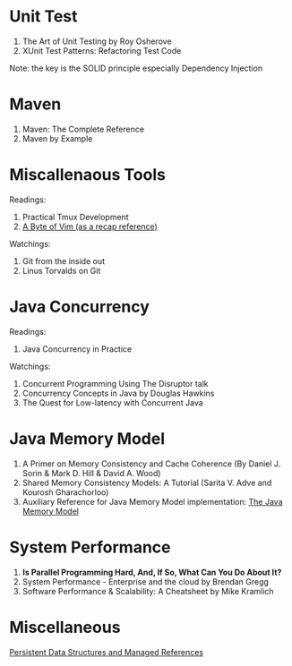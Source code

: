 # Unit Test
1. The Art of Unit Testing by Roy Osherove
2. XUnit Test Patterns: Refactoring Test Code 

Note: the key is the SOLID principle especially Dependency Injection

# Maven
1. Maven: The Complete Reference
2. Maven by Example

# Miscallenaous Tools
Readings:
1. Practical Tmux Development
2. [A Byte of Vim (as a recap reference)](https://vim.swaroopch.com/)

Watchings: 
1. Git from the inside out
2. Linus Torvalds on Git



# Java Concurrency
Readings:
1. Java Concurrency in Practice

Watchings:
1. Concurrent Programming Using The Disruptor talk
2. Concurrency Concepts in Java by Douglas Hawkins
3. The Quest for Low-latency with Concurrent Java

# Java Memory Model
1. A Primer on Memory Consistency and Cache Coherence (By Daniel J. Sorin & Mark D. Hill & David A. Wood)
2. Shared Memory Consistency Models: A Tutorial (Sarita V. Adve and Kourosh Gharachorloo)
3. Auxiliary Reference for Java Memory Model implementation: [The Java Memory Model](JMM.pdf)

# System Performance
1. **Is Parallel Programming Hard, And, If So, What Can You Do About It?**
2. System Performance - Enterprise and the cloud by Brendan Gregg
3. Software Performance & Scalability: A Cheatsheet by Mike Kramlich

# Miscellaneous
[Persistent Data Structures and Managed References](https://www.infoq.com/presentations/Value-Identity-State-Rich-Hickey)
